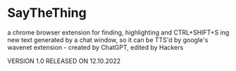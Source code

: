 # SayTheThing
a chrome browser extension for finding, highlighting and CTRL+SHIFT+S ing new text generated by a chat window, so it can be TTS'd by google's wavenet extension - created by ChatGPT, edited by Hackers

VERSION 1.0 RELEASED ON 12.10.2022
